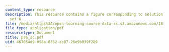 ```yaml
---
content_type: resource
description: This resource contains a figure corresponding to solution of problem
  set 6.
file: /media/https%3A/open-learning-course-data-rc.s3.amazonaws.com/18-01-single-variable-calculus-fall-2005/467054d9058a8362ac8726e9b039f289_ps6_2c.pdf
file_type: application/pdf
resourcetype: Document
title: ps6_2c.pdf
uid: 467054d9-058a-8362-ac87-26e9b039f289
---
```


